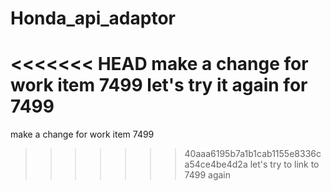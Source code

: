 # Honda_api_adaptor
<<<<<<< HEAD
make a change for work item 7499
let's try it again for 7499
=======
make a change for work item 7499
>>>>>>> 40aaa6195b7a1b1cab1155e8336ca54ce4be4d2a
let's try to link to 7499 again
